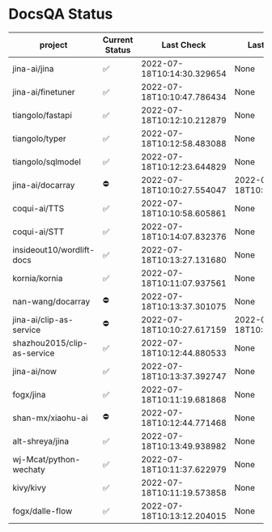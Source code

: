 # DocsQA Status

|          project          |Current Status|        Last Check        |      Last Downtime       |
|---------------------------|--------------|--------------------------|--------------------------|
|jina-ai/jina               |✅            |2022-07-18T10:14:30.329654|None                      |
|jina-ai/finetuner          |✅            |2022-07-18T10:10:47.786434|None                      |
|tiangolo/fastapi           |✅            |2022-07-18T10:12:10.212879|None                      |
|tiangolo/typer             |✅            |2022-07-18T10:12:58.483088|None                      |
|tiangolo/sqlmodel          |✅            |2022-07-18T10:12:23.644829|None                      |
|jina-ai/docarray           |⛔️           |2022-07-18T10:10:27.554047|2022-07-18T10:10:27.554028|
|coqui-ai/TTS               |✅            |2022-07-18T10:10:58.605861|None                      |
|coqui-ai/STT               |✅            |2022-07-18T10:14:07.832376|None                      |
|insideout10/wordlift-docs  |✅            |2022-07-18T10:13:27.131680|None                      |
|kornia/kornia              |✅            |2022-07-18T10:11:07.937561|None                      |
|nan-wang/docarray          |⛔️           |2022-07-18T10:13:37.301075|None                      |
|jina-ai/clip-as-service    |⛔️           |2022-07-18T10:10:27.617159|2022-07-18T10:10:27.617135|
|shazhou2015/clip-as-service|✅            |2022-07-18T10:12:44.880533|None                      |
|jina-ai/now                |✅            |2022-07-18T10:13:37.392747|None                      |
|fogx/jina                  |✅            |2022-07-18T10:11:19.681868|None                      |
|shan-mx/xiaohu-ai          |⛔️           |2022-07-18T10:12:44.771468|None                      |
|alt-shreya/jina            |✅            |2022-07-18T10:13:49.938982|None                      |
|wj-Mcat/python-wechaty     |✅            |2022-07-18T10:11:37.622979|None                      |
|kivy/kivy                  |✅            |2022-07-18T10:11:19.573858|None                      |
|fogx/dalle-flow            |✅            |2022-07-18T10:13:12.204015|None                      |
